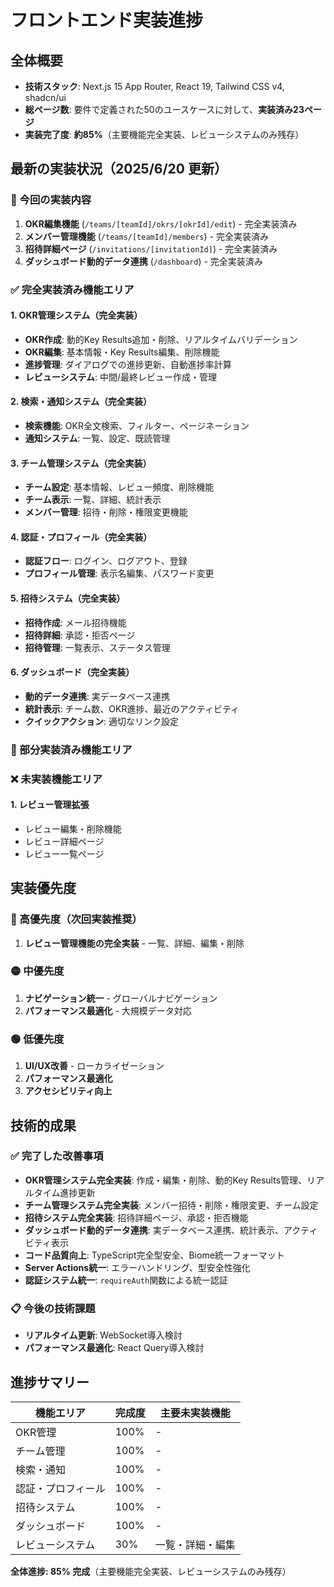 # フロントエンド実装進捗

## 全体概要

- **技術スタック**: Next.js 15 App Router, React 19, Tailwind CSS v4, shadcn/ui
- **総ページ数**: 要件で定義された50のユースケースに対して、**実装済み23ページ**
- **実装完了度**: **約85%**（主要機能完全実装、レビューシステムのみ残存）

## 最新の実装状況（2025/6/20 更新）

### 🎯 今回の実装内容
1. **OKR編集機能** (`/teams/[teamId]/okrs/[okrId]/edit`) - 完全実装済み
2. **メンバー管理機能** (`/teams/[teamId]/members`) - 完全実装済み
3. **招待詳細ページ** (`/invitations/[invitationId]`) - 完全実装済み
4. **ダッシュボード動的データ連携** (`/dashboard`) - 完全実装済み

### ✅ 完全実装済み機能エリア

#### 1. OKR管理システム（完全実装）
- **OKR作成**: 動的Key Results追加・削除、リアルタイムバリデーション
- **OKR編集**: 基本情報・Key Results編集、削除機能
- **進捗管理**: ダイアログでの進捗更新、自動進捗率計算
- **レビューシステム**: 中間/最終レビュー作成・管理

#### 2. 検索・通知システム（完全実装）
- **検索機能**: OKR全文検索、フィルター、ページネーション
- **通知システム**: 一覧、設定、既読管理

#### 3. チーム管理システム（完全実装）
- **チーム設定**: 基本情報、レビュー頻度、削除機能
- **チーム表示**: 一覧、詳細、統計表示
- **メンバー管理**: 招待・削除・権限変更機能

#### 4. 認証・プロフィール（完全実装）
- **認証フロー**: ログイン、ログアウト、登録
- **プロフィール管理**: 表示名編集、パスワード変更

#### 5. 招待システム（完全実装）
- **招待作成**: メール招待機能
- **招待詳細**: 承認・拒否ページ
- **招待管理**: 一覧表示、ステータス管理

#### 6. ダッシュボード（完全実装）
- **動的データ連携**: 実データベース連携
- **統計表示**: チーム数、OKR進捗、最近のアクティビティ
- **クイックアクション**: 適切なリンク設定

### 🔶 部分実装済み機能エリア

### ❌ 未実装機能エリア

#### 1. レビュー管理拡張
- レビュー編集・削除機能
- レビュー詳細ページ
- レビュー一覧ページ

## 実装優先度

### 🔴 高優先度（次回実装推奨）
1. **レビュー管理機能の完全実装** - 一覧、詳細、編集・削除

### 🟡 中優先度
1. **ナビゲーション統一** - グローバルナビゲーション
2. **パフォーマンス最適化** - 大規模データ対応

### 🟢 低優先度
1. **UI/UX改善** - ローカライゼーション
2. **パフォーマンス最適化**
3. **アクセシビリティ向上**

## 技術的成果

### ✅ 完了した改善事項
- **OKR管理システム完全実装**: 作成・編集・削除、動的Key Results管理、リアルタイム進捗更新
- **チーム管理システム完全実装**: メンバー招待・削除・権限変更、チーム設定
- **招待システム完全実装**: 招待詳細ページ、承認・拒否機能
- **ダッシュボード動的データ連携**: 実データベース連携、統計表示、アクティビティ表示
- **コード品質向上**: TypeScript完全型安全、Biome統一フォーマット
- **Server Actions統一**: エラーハンドリング、型安全性強化
- **認証システム統一**: `requireAuth`関数による統一認証

### 📋 今後の技術課題
- **リアルタイム更新**: WebSocket導入検討
- **パフォーマンス最適化**: React Query導入検討

## 進捗サマリー

| 機能エリア | 完成度 | 主要未実装機能 |
|------------|--------|----------------|
| OKR管理 | 100% | - |
| チーム管理 | 100% | - |
| 検索・通知 | 100% | - |
| 認証・プロフィール | 100% | - |
| 招待システム | 100% | - |
| ダッシュボード | 100% | - |
| レビューシステム | 30% | 一覧・詳細・編集 |

**全体進捗: 85% 完成**（主要機能完全実装、レビューシステムのみ残存）